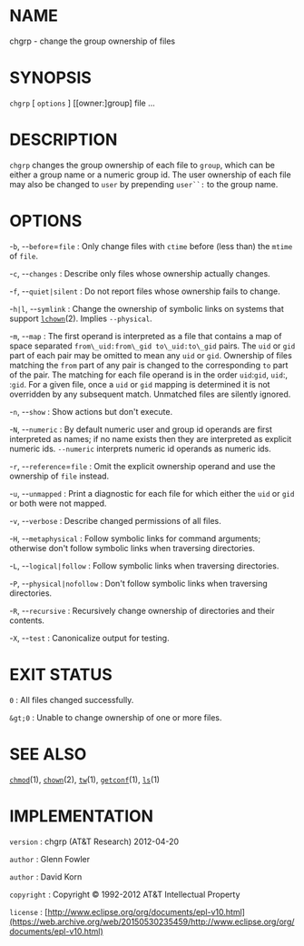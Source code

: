 # NAME

chgrp - change the group ownership of files

# SYNOPSIS

`chgrp` \[ `options` \] \[\[owner:\]group\] file ...

# DESCRIPTION

`chgrp` changes the group ownership of each file to `group`, which can
be either a group name or a numeric group id. The user ownership of each
file may also be changed to `user` by prepending `user``:` to the
group name.

# OPTIONS

-`b`, --`before`=`file`
:   Only change files with `ctime` before (less than) the `mtime` of
    `file`.

-`c`, --`changes`
:   Describe only files whose ownership actually changes.

-`f`, --`quiet|silent`
:   Do not report files whose ownership fails to change.

-`h|l`, --`symlink`
:   Change the ownership of symbolic links on systems that support
    [`lchown`](/web/20150530235459/http://www2.research.att.com:80/~astopen/man/man2/lchown.html)(2).
    Implies `--physical`.

-`m`, --`map`
:   The first operand is interpreted as a file that contains a map of
    space separated `from\_uid:from\_gid to\_uid:to\_gid` pairs. The
    `uid` or `gid` part of each pair may be omitted to mean any `uid` or
    `gid`. Ownership of files matching the `from` part of any pair is
    changed to the corresponding `to` part of the pair. The matching for
    each file operand is in the order `uid`:`gid`, `uid`:, :`gid`. For a
    given file, once a `uid` or `gid` mapping is determined it is not
    overridden by any subsequent match. Unmatched files are
    silently ignored.

-`n`, --`show`
:   Show actions but don't execute.

-`N`, --`numeric`
:   By default numeric user and group id operands are first interpreted
    as names; if no name exists then they are interpreted as explicit
    numeric ids. `--numeric` interprets numeric id operands as
    numeric ids.

-`r`, --`reference`=`file`
:   Omit the explicit ownership operand and use the ownership of
    `file` instead.

-`u`, --`unmapped`
:   Print a diagnostic for each file for which either the `uid` or `gid`
    or both were not mapped.

-`v`, --`verbose`
:   Describe changed permissions of all files.

-`H`, --`metaphysical`
:   Follow symbolic links for command arguments; otherwise don't follow
    symbolic links when traversing directories.

-`L`, --`logical|follow`
:   Follow symbolic links when traversing directories.

-`P`, --`physical|nofollow`
:   Don't follow symbolic links when traversing directories.

-`R`, --`recursive`
:   Recursively change ownership of directories and their contents.

-`X`, --`test`
:   Canonicalize output for testing.

# EXIT STATUS

`0`
: All files changed successfully.

`&gt;0`
:   Unable to change ownership of one or more files.

# SEE ALSO

[`chmod`](/web/20150530235459/http://www2.research.att.com:80/~astopen/man/man1/chmod.html)(1),
[`chown`](/web/20150530235459/http://www2.research.att.com:80/~astopen/man/man2/chown.html)(2),
[`tw`](/web/20150530235459/http://www2.research.att.com:80/~astopen/man/man1/tw.html)(1),
[`getconf`](/web/20150530235459/http://www2.research.att.com:80/~astopen/man/man1/getconf.html)(1),
[`ls`](/web/20150530235459/http://www2.research.att.com:80/~astopen/man/man1/ls.html)(1)

# IMPLEMENTATION

`version`
:   chgrp (AT&T Research) 2012-04-20

`author`
:   Glenn Fowler

`author`
:   David Korn

`copyright`
:   Copyright © 1992-2012 AT&T Intellectual Property

`license`
:   [http://www.eclipse.org/org/documents/epl-v10.html](https://web.archive.org/web/20150530235459/http://www.eclipse.org/org/documents/epl-v10.html)


